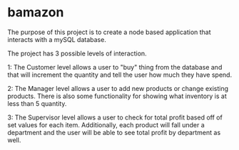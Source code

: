 # bamazon

The purpose of this project is to create a node based application that interacts with a mySQL database.

The project has 3 possible levels of interaction.

1: The Customer level allows a user to "buy" thing from the database and that will increment the quantity and tell the user how much they have spend.

2: The Manager level allows a user to add new products or change existing products. There is also some functionality for showing what inventory is at less than 5 quantity.

3: The Supervisor level allows a user to check for total profit based off of set values for each item. Additionally, each product will fall under a department and the user will be able to see total profit by department as well.